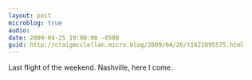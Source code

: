 ```yaml
---
layout: post
microblog: true
audio: 
date: 2009-04-25 19:00:00 -0500
guid: http://craigmcclellan.micro.blog/2009/04/26/t1622895575.html
---
```

Last flight of the weekend. Nashville, here I come.
